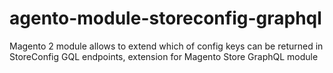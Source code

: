 # agento-module-storeconfig-graphql
Magento 2 module allows to extend which of config keys can be returned in StoreConfig GQL endpoints, extension for Magento Store GraphQL module
